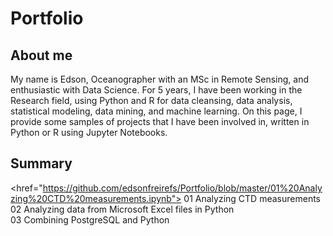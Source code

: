 # Portfolio

## About me
My name is Edson, Oceanographer with an MSc in Remote Sensing, and enthusiastic with Data Science. For 5 years, I have been working in the Research field, using Python and R for data cleansing, data analysis, statistical modeling, data mining, and machine learning. On this page, I provide some samples of projects that I have been involved in, written in Python or R using Jupyter Notebooks.

## Summary
<href="https://github.com/edsonfreirefs/Portfolio/blob/master/01%20Analyzing%20CTD%20measurements.ipynb">
01 Analyzing CTD measurements
</a>
<br>
02 Analyzing data from Microsoft Excel files in Python
<br>
03 Combining PostgreSQL and Python
